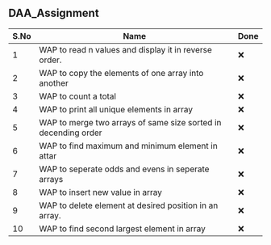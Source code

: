 ## DAA_Assignment


|S.No |  Name |  Done 
|---|---|---|
|1|  WAP to read n values and display it in reverse order. | ❌|
|2| WAP to copy the elements of one array into another  |  ❌ |
|3|  WAP to count a total |  ❌ |
|4|  WAP to print all unique elements in array |  ❌ |
|5|  WAP to merge two arrays of same size sorted in decending order | ❌  |
|6|  WAP to find maximum and minimum element in attar |  ❌ |
|7|  WAP to seperate odds and evens in seperate arrays |  ❌ |
|8| WAP to insert new value in array|❌ |
|9| WAP to delete element at desired position in an array. | ❌|
|10| WAP to find second largest element in array |❌ |
